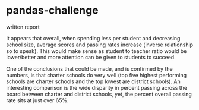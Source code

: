 # pandas-challenge

written report

It appears that overall, when spending less per student and decreasing school size, average scores and passing rates increase (inverse relationship so to speak). This would make sense as student to teacher ratio would be lower/better and more attention can be given to students to succeed. 

One of the conclusions that could be made, and is confirmed by the numbers, is that charter schools do very well (top five highest performing schools are charter schools and the top lowest are district schools). An interesting comparison is the wide disparity in percent passing across the board between charter and district schools, yet, the percent overall passing rate sits at just over 65%.
